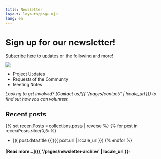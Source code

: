 ```yaml
---
title: Newsletter
layout: layouts/page.njk
lang: en
---
```


# Sign up for our newsletter!

[Subscribe here](https://buttondown.com/gwchildshsa#subscribe-form) to updates on the following and more!

<span class="image right"><img src="/assets/images/IMG_7072.jpeg"></span>

- Project Updates
- Requests of the Community
- Meeting Notes

*Looking to get involved? [Contact us]({{ '/pages/contact/' | locale_url }}) to find out how you can volunteer.*

## Recent posts

{% set recentPosts = collections.posts | reverse %}
{% for post in recentPosts.slice(0,5) %}
   * [{{ post.data.title }}]({{ post.url | locale_url }})
{% endfor %}

#### [Read more...]({{ '/pages/newsletter-archive' | locale_url }})

